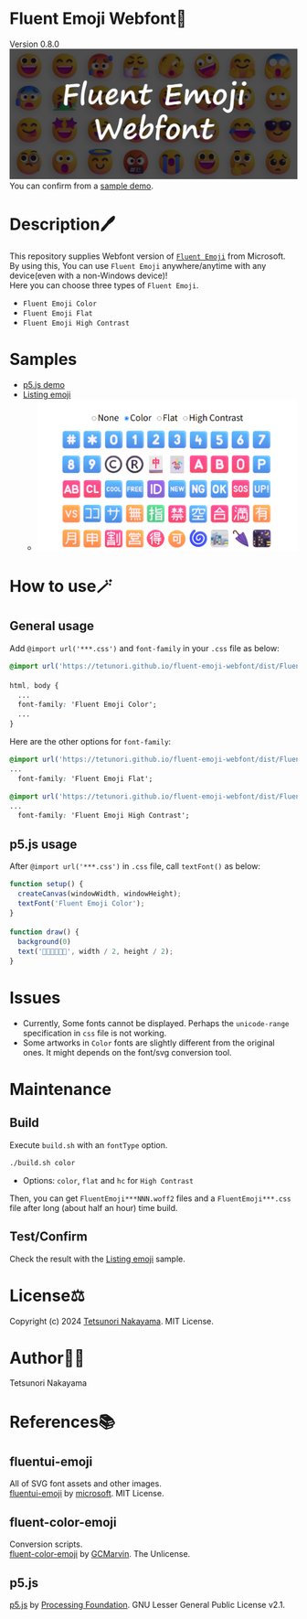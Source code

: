 # Fluent Emoji Webfont🤗
Version 0.8.0  
<img src="./images/keyVisual.png" width="640px"/>  
You can confirm from a [sample demo](https://tetunori.github.io/fluent-emoji-webfont/sample/list/).

# Description🖊️
This repository supplies Webfont version of [`Fluent Emoji`](https://github.com/microsoft/fluentui-emoji) from Microsoft.  
By using this, You can use `Fluent Emoji` anywhere/anytime with any device(even with a non-Windows device)!  
Here you can choose three types of `Fluent Emoji`.
- `Fluent Emoji Color`
- `Fluent Emoji Flat`
- `Fluent Emoji High Contrast`

# Samples
- [p5.js demo](https://tetunori.github.io/fluent-emoji-webfont/sample/p5.js_usage)
- [Listing emoji](https://tetunori.github.io/fluent-emoji-webfont/sample/list)  
  - <img src="./images/listSampleScreen.png" width="640px"/>

# How to use🪄
## General usage
Add `@import url('***.css')` and `font-family` in your `.css` file as below:

```css
@import url('https://tetunori.github.io/fluent-emoji-webfont/dist/FluentEmojiColor.css');

html, body {
  ...
  font-family: 'Fluent Emoji Color';
  ...
}
```

Here are the other options for `font-family`:
```css
@import url('https://tetunori.github.io/fluent-emoji-webfont/dist/FluentEmojiFlat.css');
...
  font-family: 'Fluent Emoji Flat';
```
```css
@import url('https://tetunori.github.io/fluent-emoji-webfont/dist/FluentEmojiHighContrast.css');
...
  font-family: 'Fluent Emoji High Contrast';
```

## p5.js usage
After `@import url('***.css')` in `.css` file, call `textFont()` as below:
```javascript
function setup() {
  createCanvas(windowWidth, windowHeight);
  textFont('Fluent Emoji Color');
}

function draw() {
  background(0)
  text('🐲🥳🎉👏🎊🍻', width / 2, height / 2);
}
```

# Issues
- Currently, Some fonts cannot be displayed. Perhaps the `unicode-range` specification in `css` file is not working.
- Some artworks in `Color` fonts are slightly different from the original ones. It might depends on the font/svg conversion tool. 

# Maintenance
## Build
Execute `build.sh` with an `fontType` option.
```bash
./build.sh color
```
* Options: `color`, `flat` and `hc` for `High Contrast`

Then, you can get `FluentEmoji***NNN.woff2` files and a `FluentEmoji***.css` file after long (about half an hour) time build.

## Test/Confirm
Check the result with the [Listing emoji](https://tetunori.github.io/fluent-emoji-webfont/sample/list) sample.


# License⚖️
Copyright (c) 2024 [Tetsunori Nakayama](https://github.com/tetunori). MIT License.

# Author🧙‍♂️
Tetsunori Nakayama

# References📚
## fluentui-emoji
All of SVG font assets and other images.  
[fluentui-emoji](https://github.com/microsoft/fluentui-emoji) by [microsoft](https://github.com/microsoft). MIT License.

## fluent-color-emoji
Conversion scripts.  
[fluent-color-emoji](https://github.com/GCMarvin/fluent-color-emoji) by [GCMarvin](https://github.com/GCMarvin). The Unlicense.

## p5.js
[p5.js](https://github.com/processing/p5.js) by [Processing Foundation](https://github.com/processing). GNU Lesser General Public License v2.1.

